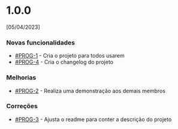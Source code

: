 # 1.0.0

[05/04/2023]

### Novas funcionalidades

* [#PROG-1](https://trello.com/c/rLS93Xf2/1-prog-1) - Cria o projeto para todos usarem
* [#PROG-4](https://trello.com/c/YZWfO7cu/4-prog-4) - Cria o changelog do projeto

### Melhorias

* [#PROG-2](https://trello.com/c/7OvFjDv9/2-prog-2) - Realiza uma demonstração aos demais membros

### Correções

* [#PROG-3](https://trello.com/c/7pDlI1oM/3-prog-3) - Ajusta o readme para conter a descrição do projeto




